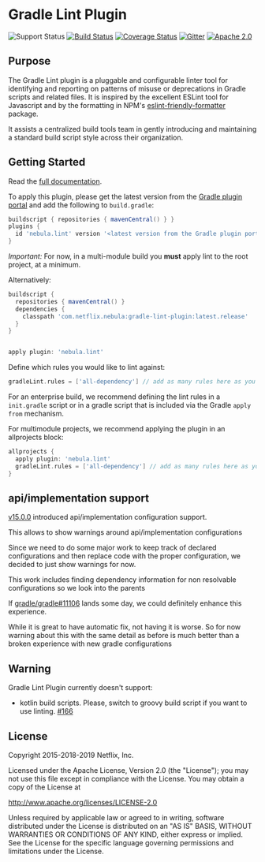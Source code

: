 # Gradle Lint Plugin

![Support Status](https://img.shields.io/badge/nebula-supported-brightgreen.svg)
[![Build Status](https://travis-ci.com/nebula-plugins/gradle-lint-plugin.svg?branch=master)](https://travis-ci.com/nebula-plugins/gradle-lint-plugin)
[![Coverage Status](https://coveralls.io/repos/github/nebula-plugins/gradle-lint-plugin/badge.svg?branch=master)](https://coveralls.io/github/nebula-plugins/gradle-lint-plugin?branch=master)
[![Gitter](https://badges.gitter.im/Join%20Chat.svg)](https://gitter.im/nebula-plugins/gradle-lint-plugin?utm_source=badge&utm_medium=badge&utm_campaign=pr-badge)
[![Apache 2.0](https://img.shields.io/github/license/nebula-plugins/gradle-lint-plugin.svg)](http://www.apache.org/licenses/LICENSE-2.0)

## Purpose

The Gradle Lint plugin is a pluggable and configurable linter tool for identifying and reporting on patterns of misuse or deprecations in Gradle scripts and related files.  It is inspired by the excellent ESLint tool for Javascript and by the formatting in NPM's [eslint-friendly-formatter](https://www.npmjs.com/package/eslint-friendly-formatter) package.

It assists a centralized build tools team in gently introducing and maintaining a standard build script style across their organization.

## Getting Started

Read the [full documentation](https://github.com/nebula-plugins/gradle-lint-plugin/wiki).

To apply this plugin, please get the latest version from the [Gradle plugin portal](https://plugins.gradle.org/plugin/nebula.lint) and add the following to `build.gradle`:

```groovy
buildscript { repositories { mavenCentral() } }
plugins {
  id 'nebula.lint' version '<latest version from the Gradle plugin portal>'
}
```

*Important:* For now, in a multi-module build you **must** apply lint to the root project, at a minimum.

Alternatively:

```groovy
buildscript {
  repositories { mavenCentral() }
  dependencies {
    classpath 'com.netflix.nebula:gradle-lint-plugin:latest.release'
  }
}


apply plugin: 'nebula.lint'
```

Define which rules you would like to lint against:

```groovy
gradleLint.rules = ['all-dependency'] // add as many rules here as you'd like
```

For an enterprise build, we recommend defining the lint rules in a `init.gradle` script or in a gradle script that is included via the Gradle `apply from` mechanism.

For multimodule projects, we recommend applying the plugin in an allprojects block:

```groovy
allprojects {
  apply plugin: 'nebula.lint'
  gradleLint.rules = ['all-dependency'] // add as many rules here as you'd like
}
```
## api/implementation support

[v15.0.0](https://github.com/nebula-plugins/gradle-lint-plugin/releases/tag/v15.0.0)  introduced api/implementation configuration support.

This allows to show warnings around api/implementation configurations

Since we need to do some major work to keep track of declared configurations and then replace code with the proper configuration, we decided to just show warnings for now.

This work includes finding dependency information for non resolvable configurations so we look into the parents

If [gradle/gradle#11106](https://github.com/gradle/gradle/issues/11106) lands some day, we could definitely enhance this experience.

While it is great to have automatic fix, not having it is worse. So for now warning about this with the same detail as before is much better than a broken experience with new gradle configurations

## Warning

Gradle Lint Plugin currently doesn't support:

* kotlin build scripts. Please, switch to groovy build script if you want to use linting. [#166](https://github.com/nebula-plugins/gradle-lint-plugin/issues/166)

## License

Copyright 2015-2018-2019 Netflix, Inc.

Licensed under the Apache License, Version 2.0 (the "License");
you may not use this file except in compliance with the License.
You may obtain a copy of the License at

<http://www.apache.org/licenses/LICENSE-2.0>

Unless required by applicable law or agreed to in writing, software
distributed under the License is distributed on an "AS IS" BASIS,
WITHOUT WARRANTIES OR CONDITIONS OF ANY KIND, either express or implied.
See the License for the specific language governing permissions and
limitations under the License.
